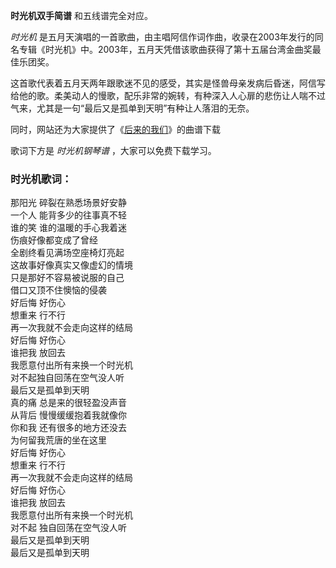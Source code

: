 

**时光机双手简谱** 和五线谱完全对应。

_时光机_
是五月天演唱的一首歌曲，由主唱阿信作词作曲，收录在2003年发行的同名专辑《时光机》中。2003年，五月天凭借该歌曲获得了第十五届台湾金曲奖最佳乐团奖。

这首歌代表着五月天两年跟歌迷不见的感受，其实是怪兽母亲发病后昏迷，阿信写给他的歌。柔美动人的慢歌，配乐非常的婉转，有种深入人心扉的悲伤让人喘不过气来，尤其是一句“最后又是孤单到天明”有种让人落泪的无奈。

同时，网站还为大家提供了《[后来的我们](Music-8934-后来的我们-五月天.html "后来的我们")》的曲谱下载

歌词下方是 _时光机钢琴谱_ ，大家可以免费下载学习。

### 时光机歌词：

那阳光 碎裂在熟悉场景好安静  
一个人 能背多少的往事真不轻  
谁的笑 谁的温暖的手心我着迷  
伤痕好像都变成了曾经  
全剧终看见满场空座椅灯亮起  
这故事好像真实又像虚幻的情境  
只是那好不容易被说服的自己  
借口又顶不住懊恼的侵袭  
好后悔 好伤心  
想重来 行不行  
再一次我就不会走向这样的结局  
好后悔 好伤心  
谁把我 放回去  
我愿意付出所有来换一个时光机  
对不起独自回荡在空气没人听  
最后又是孤单到天明  
真的痛 总是来的很轻盈没声音  
从背后 慢慢缓缓抱着我就像你  
你和我 还有很多的地方还没去  
为何留我荒唐的坐在这里  
好后悔 好伤心  
想重来 行不行  
再一次我就不会走向这样的结局  
好后悔 好伤心  
谁把我 放回去  
我愿意付出所有来换一个时光机  
对不起 独自回荡在空气没人听  
最后又是孤单到天明  
最后又是孤单到天明

